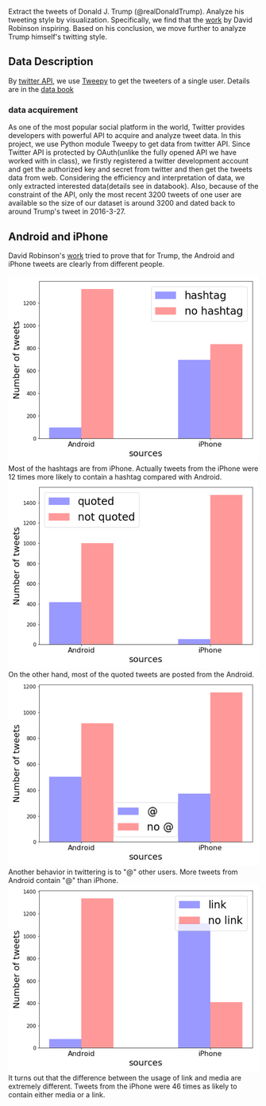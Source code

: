 Extract the tweets of Donald J. Trump (@realDonaldTrump). Analyze his tweeting style by visualization. Specifically, we find that the [work](http://varianceexplained.org/r/trump-tweets/) by David Robinson inspiring. Based on his conclusion, we move further to analyze Trump himself's twitting style.

## Data Description
By [twitter API](https://dev.twitter.com/overview/api), we use [Tweepy](http://tweepy.readthedocs.io/en/v3.5.0/) to get the tweeters of a single user. Details are in the [data book](databook.pdf)


### data acquirement

As one of the most popular social platform in the world, Twitter provides developers with powerful API to acquire and analyze tweet data. In this project, we use Python module Tweepy to get data from twitter API.
Since Twitter API is protected by OAuth(unlike the fully opened API we have worked with in class), we firstly registered a twitter development account and get the authorized key and secret from twitter and then get the tweets data from web. Considering the efficiency and interpretation of data, we only extracted interested data(details see in databook). Also, because of the constraint of the API, only the most recent 3200 tweets of one user are available so the size of our dataset is around 3200 and dated back to around Trump's tweet in 2016-3-27.

## Android and iPhone
David Robinson's [work](http://varianceexplained.org/r/trump-tweets/) tried to prove that for Trump, the Android and iPhone tweets are clearly from different people.

<div>
  <div>
    <img src="image/hashtag_proportion.png">
  </div>
  <div>
    Most of the hashtags are from iPhone. Actually tweets from the iPhone were 12 times more likely to contain a hashtag compared with Android.
  </div>
</div>

<div>

<div>
  <div>
    <img src="image/quoted.png">
  </div>
  <div>
    On the other hand, most of the quoted tweets are posted from the Android.
  </div>
</div>

<div>
  <div>
    <img src="image/at.png">
  </div>
  <div>
    Another behavior in twittering is to "@" other users. More tweets from Android contain "@" than iPhone.
  </div>
</div>

<div>
  <div>
    <img src="image/link.png">
  </div>
  <div>
    It turns out that the difference between the usage of link and media are extremely different. Tweets from the iPhone were 46 times as likely to contain either media or a link. 
  </div>
</div>



